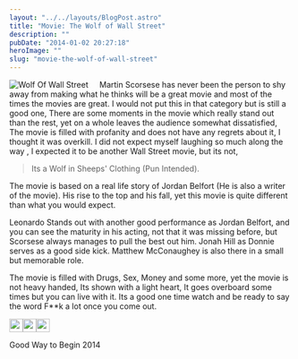 ```yaml
---
layout: "../../layouts/BlogPost.astro"
title: "Movie: The Wolf of Wall Street"
description: ""
pubDate: "2014-01-02 20:27:18"
heroImage: ""
slug: "movie-the-wolf-of-wall-street"
---
```


<div style="float:left;padding-right:20px">
<img alt="Wolf Of Wall Street" src="/content/images/2014/Jan/wolf_of_wall_street.jpg"/>
</div>

Martin Scorsese has never been the person to shy away from making what he thinks will be a great movie and most of the times the movies are great. I would not put this in that category but is still a good one, There are some moments in the movie which really stand out than the rest, yet on a whole leaves the audience somewhat dissatisfied, The movie is filled with profanity and does not have any regrets about it, I thought it was overkill. I did not expect myself laughing so much along the way , I expected it to be another Wall Street movie, but its not, 
> Its a Wolf in Sheeps' Clothing (Pun Intended).

The movie is based on a real life story of Jordan Belfort (He is also a writer of the movie). His rise to the top and his fall, yet this movie is quite different than what you would expect.

Leonardo Stands out with another good performance as Jordan Belfort, and you can see the maturity in his acting, not that it was missing before, but Scorsese always manages to pull the best out him. 
Jonah Hill as Donnie serves as a good side kick.
Matthew McConaughey is also there in a small but memorable role.

The movie is filled with Drugs, Sex, Money and some more, yet the movie is not heavy handed, Its shown with a light heart, It goes overboard some times but you can live with it.
Its a good one time watch and be ready to say the word F**k a lot once you come out.


<img style="width:24px;height:24px;" src="/content/images/2014/Jan/Star_Full.png"/><img style="width:24px;height:24px;" src="/content/images/2014/Jan/Star_Full.png"/><img style="width:24px;height:24px;" src="/content/images/2014/Jan/Star_Full.png"/>

Good Way to Begin 2014


